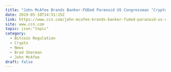 ```yaml
---
title: "John McAfee Brands Banker-FUDed Paranoid US Congressman ‘Crypto Dracula’"
date: 2019-05-10T14:51:15Z
link: https://www.ccn.com/john-mcafee-brands-banker-fuded-paranoid-us-congressman-crypto-dracula?utm_medium=RSS&utm_source=hune
site: www.ccn.com
topic: json:"topic"
category:
  - Bitcoin Regulation
  - Crypto
  - News
  - Brad Sherman
  - John McAfee
draft: false
---
```

